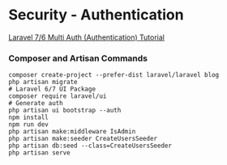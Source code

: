 # Security - Authentication

[Laravel 7/6 Multi Auth (Authentication) Tutorial](https://www.itsolutionstuff.com/post/laravel-6-multi-auth-authentication-tutorialexample.html)

### Composer and Artisan Commands
```shell script
composer create-project --prefer-dist laravel/laravel blog
php artisan migrate
# Laravel 6/7 UI Package
composer require laravel/ui
# Generate auth
php artisan ui bootstrap --auth
npm install
npm run dev
php artisan make:middleware IsAdmin
php artisan make:seeder CreateUsersSeeder
php artisan db:seed --class=CreateUsersSeeder
php artisan serve
```
